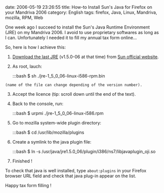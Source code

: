 date: 2006-05-19 23:26:55
title: How-to Install Sun's Java for Firefox on your Mandriva 2006
category: English
tags: firefox, Java, Linux, Mandriva, mozilla, RPM, Web

One week ago I succeed to install the Sun's Java Runtime Environment (JRE) on my Mandriva 2006. I avoid to use proprietary softwares as long as I can. Unfortunately I needed it to fill my annual tax form online...

So, here is how I achieve this:

  1. [Download the last JRE](http://jdl.sun.com/webapps/download/AutoDL?BundleId=10335) (v1.5.0-06 at that time) from [Sun official website](http://java.com/download).

  2. As root, lauch:

        :::bash
        $ sh ./jre-1_5_0_06-linux-i586-rpm.bin

    (name of the file can change depending of the version number).

  3. Accept the licence (tip: scroll down until the end of the text).

  4. Back to the console, run:

        :::bash
        $ urpmi ./jre-1_5_0_06-linux-i586.rpm

  5. Go to mozilla system-wide plugin directory:

        :::bash
        $ cd /usr/lib/mozilla/plugins

  6. Create a symlink to the java plugin file:

        :::bash
        $ ln -s /usr/java/jre1.5.0_06/plugin/i386/ns7/libjavaplugin_oji.so

  7. Finished !

To check that java is well installed, type `about:plugins` in your Firefox browser URL field and check that java plug-in appear on the list.

Happy tax form filling !

